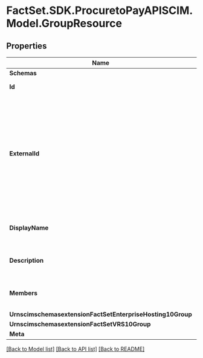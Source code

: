 # FactSet.SDK.ProcuretoPayAPISCIM.Model.GroupResource

## Properties

Name | Type | Description | Notes
------------ | ------------- | ------------- | -------------
**Schemas** | **List&lt;string&gt;** |  | [optional] 
**Id** | **string** |  | [optional] [readonly] 
**ExternalId** | **string** | An arbitrary identifier for the resource defined by the client. This can assist the client locate the resource through the use of search filters. | [optional] 
**DisplayName** | **string** | A human-readable name for the Group. | [optional] 
**Description** | **string** | A description for the Group. | [optional] 
**Members** | [**List&lt;GroupResourceMember&gt;**](GroupResourceMember.md) | A list of members of the Group. | [optional] 
**UrnscimschemasextensionFactSetEnterpriseHosting10Group** | [**GroupResourceUrnScimSchemasExtensionFactSetEnterpriseHosting10Group**](GroupResourceUrnScimSchemasExtensionFactSetEnterpriseHosting10Group.md) |  | [optional] 
**UrnscimschemasextensionFactSetVRS10Group** | [**GroupResourceUrnScimSchemasExtensionFactSetVRS10Group**](GroupResourceUrnScimSchemasExtensionFactSetVRS10Group.md) |  | [optional] 
**Meta** | [**GroupResourceMeta**](GroupResourceMeta.md) |  | [optional] 

[[Back to Model list]](../README.md#documentation-for-models) [[Back to API list]](../README.md#documentation-for-api-endpoints) [[Back to README]](../README.md)

